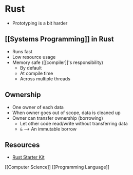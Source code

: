 # Rust
- Prototyping is a bit harder

## [[Systems Programming]] in Rust

- Runs fast
- Low resource usage
- Memory safe ([[compiler]]'s responsibility)
  - By default
  - At compile time
  - Across multiple threads

## Ownership
- One owner of each data
- When owner goes out of scope, data is cleaned up
- Owner can transfer ownership (borrowing)
  - Let other code read/write without transferring data
  - `&` --> An immutable borrow

## Resources
- [Rust Starter Kit](https://wiki.alopex.li/RustStarterKit2020)

[[Computer Science]] [[Programming Language]]

